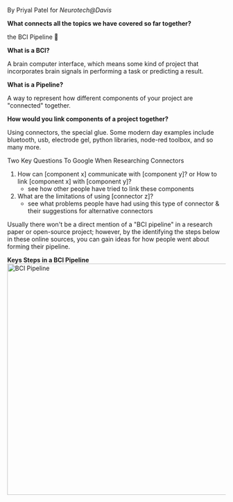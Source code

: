 By Priyal Patel for _Neurotech@Davis_

**What connects all the topics we have covered so far together?**

the BCI Pipeline 🎉

**What is a BCI?**

A brain computer interface, which means some kind of project that incorporates brain signals in performing a task or predicting a result.

**What is a Pipeline?**

A way to represent how different components of your project are "connected" together.

**How would you link components of a project together?**

Using connectors, the special glue. Some modern day examples include bluetooth, usb, electrode gel, python libraries, node-red toolbox, and so many more.

Two Key Questions To Google When Researching Connectors

1. How can [component x] communicate with [component y]? or How to link [component x] with [component y]?
   - see how other people have tried to link these components
2. What are the limitations of using [connector z]?
   - see what problems people have had using this type of connector & their suggestions for alternative connectors

Usually there won't be a direct mention of a "BCI pipeline" in a research paper or open-source project; however, by the identifying the steps below in these online sources, you can gain ideas for how people went about forming their pipeline.

**Keys Steps in a BCI Pipeline**
<img width="533" alt="BCI Pipeline" src="https://github.com/user-attachments/assets/b2f68cb7-5a93-4b84-a377-fb53290ccbbf">
